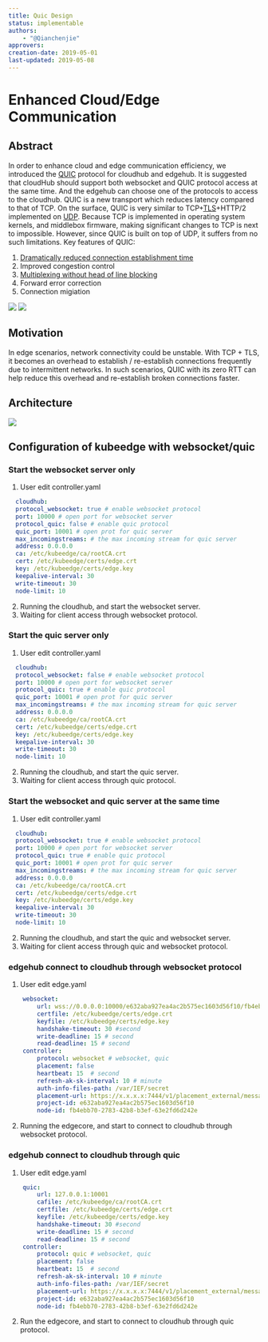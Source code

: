 ```yaml
---
title: Quic Design
status: implementable
authors:
    - "@Qianchenjie"
approvers:
creation-date: 2019-05-01
last-updated: 2019-05-08
---
```


# Enhanced Cloud/Edge Communication

## Abstract
In order to enhance cloud and edge communication efficiency, we introduced the [QUIC](https://quicwg.org/ops-drafts/draft-ietf-quic-applicability.html) protocol for cloudhub and edgehub.
It is suggested that cloudHub should support both websocket and QUIC protocol access at the same time. And the edgehub can choose one of the protocols to access to the cloudhub.
QUIC is a new transport which reduces latency compared to that of TCP. On the surface, QUIC is very similar to TCP+[TLS](http://technet.microsoft.com/en-us/library/cc785811.aspx)+HTTP/2 implemented on [UDP](http://c3lab.poliba.it/images/3/3b/QUIC_SAC15.pdf). Because TCP is implemented in operating system kernels, and middlebox firmware, making significant changes to TCP is next to impossible. However, since QUIC is built on top of UDP, it suffers from no such limitations.
Key features of QUIC:

1. [Dramatically reduced connection establishment time](https://ieeexplore.ieee.org/stamp/stamp.jsp?tp=&arnumber=7867726)
2. Improved congestion control
3. [Multiplexing without head of line blocking](https://docs.google.com/document/d/1RNHkx_VvKWyWg6Lr8SZ-saqsQx7rFV-ev2jRFUoVD34/mobilebasic?pli=1)
4. Forward error correction
5. Connection migiation

<img src="../images/proposals/quic-tcp-udp.png">
<img src="../images/proposals/quic-connection.png">

## Motivation
In edge scenarios, network connectivity could be unstable. With TCP + TLS, it becomes an overhead to establish / re-establish connections frequently due to intermittent networks. In such scenarios, QUIC with its zero RTT can help reduce this overhead and re-establish broken connections faster.

## Architecture
<img src="../images/proposals/quic-design.png">

## Configuration of kubeedge with websocket/quic
### Start the websocket server only
1. User edit controller.yaml  
```yaml
  cloudhub:
  protocol_websocket: true # enable websocket protocol
  port: 10000 # open port for websocket server
  protocol_quic: false # enable quic protocol
  quic_port: 10001 # open prot for quic server
  max_incomingstreams: # the max incoming stream for quic server
  address: 0.0.0.0
  ca: /etc/kubeedge/ca/rootCA.crt
  cert: /etc/kubeedge/certs/edge.crt
  key: /etc/kubeedge/certs/edge.key
  keepalive-interval: 30
  write-timeout: 30
  node-limit: 10
  ```

2. Running the cloudhub, and start the websocket server.
3. Waiting for client access through websocket protocol.

### Start the quic server only
1. User edit controller.yaml
```yaml
  cloudhub:
  protocol_websocket: false # enable websocket protocol
  port: 10000 # open port for websocket server
  protocol_quic: true # enable quic protocol
  quic_port: 10001 # open prot for quic server
  max_incomingstreams: # the max incoming stream for quic server
  address: 0.0.0.0
  ca: /etc/kubeedge/ca/rootCA.crt
  cert: /etc/kubeedge/certs/edge.crt
  key: /etc/kubeedge/certs/edge.key
  keepalive-interval: 30
  write-timeout: 30
  node-limit: 10
  ```

2. Running the cloudhub, and start the quic server.
3. Waiting for client access through quic protocol.

### Start the websocket and quic server at the same time
1. User edit controller.yaml
```yaml
  cloudhub:
  protocol_websocket: true # enable websocket protocol
  port: 10000 # open port for websocket server
  protocol_quic: true # enable quic protocol
  quic_port: 10001 # open prot for quic server
  max_incomingstreams: # the max incoming stream for quic server
  address: 0.0.0.0
  ca: /etc/kubeedge/ca/rootCA.crt
  cert: /etc/kubeedge/certs/edge.crt
  key: /etc/kubeedge/certs/edge.key
  keepalive-interval: 30
  write-timeout: 30
  node-limit: 10
  ```
2. Running the cloudhub, and start the quic and websocket server.
3. Waiting for client access through quic and websocket protocol.

### edgehub connect to cloudhub through websocket protocol
1. User edit edge.yaml
```yaml
    websocket:
        url: wss://0.0.0.0:10000/e632aba927ea4ac2b575ec1603d56f10/fb4ebb70-2783-42b8-b3ef-63e2fd6d242e/events
        certfile: /etc/kubeedge/certs/edge.crt
        keyfile: /etc/kubeedge/certs/edge.key
        handshake-timeout: 30 #second
        write-deadline: 15 # second
        read-deadline: 15 # second
    controller:
        protocol: websocket # websocket, quic
        placement: false
        heartbeat: 15  # second
        refresh-ak-sk-interval: 10 # minute
        auth-info-files-path: /var/IEF/secret
        placement-url: https://x.x.x.x:7444/v1/placement_external/message_queue
        project-id: e632aba927ea4ac2b575ec1603d56f10
        node-id: fb4ebb70-2783-42b8-b3ef-63e2fd6d242e
  ```
2. Running the edgecore, and start to connect to cloudhub through websocket protocol.

### edgehub connect to cloudhub through quic 
1. User edit edge.yaml
```yaml
    quic:
        url: 127.0.0.1:10001
        cafile: /etc/kubeedge/ca/rootCA.crt
        certfile: /etc/kubeedge/certs/edge.crt
        keyfile: /etc/kubeedge/certs/edge.key
        handshake-timeout: 30 #second
        write-deadline: 15 # second
        read-deadline: 15 # second
    controller:
        protocol: quic # websocket, quic
        placement: false
        heartbeat: 15  # second
        refresh-ak-sk-interval: 10 # minute
        auth-info-files-path: /var/IEF/secret
        placement-url: https://x.x.x.x:7444/v1/placement_external/message_queue
        project-id: e632aba927ea4ac2b575ec1603d56f10
        node-id: fb4ebb70-2783-42b8-b3ef-63e2fd6d242e
  ```
    
2. Run the edgecore, and start to connect to cloudhub through quic protocol.
